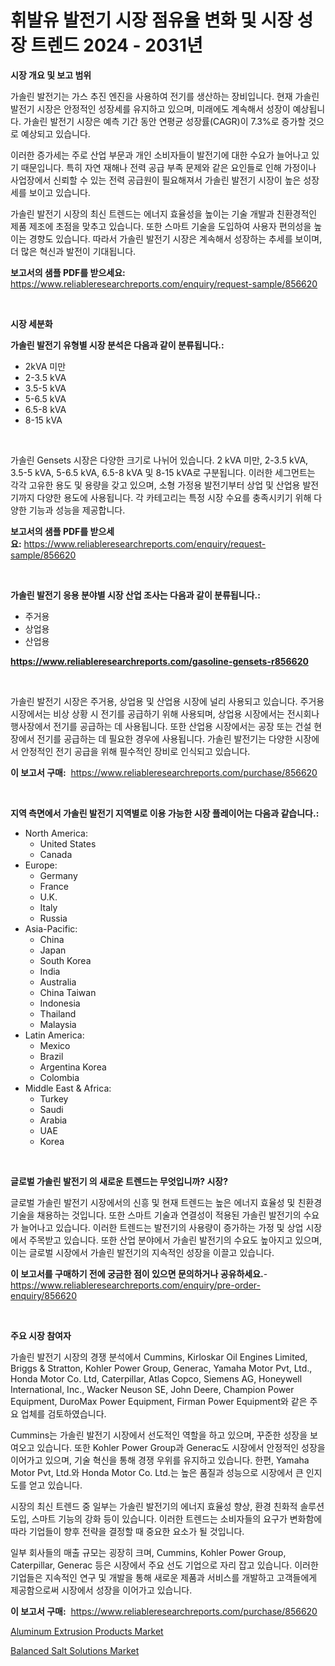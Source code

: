<p><h1>휘발유 발전기 시장 점유율 변화 및 시장 성장 트렌드 2024 - 2031년</h1></p><p><strong>시장 개요 및 보고 범위</strong></p>
<p><p>가솔린 발전기는 가스 추진 엔진을 사용하여 전기를 생산하는 장비입니다. 현재 가솔린 발전기 시장은 안정적인 성장세를 유지하고 있으며, 미래에도 계속해서 성장이 예상됩니다. 가솔린 발전기 시장은 예측 기간 동안 연평균 성장률(CAGR)이 7.3%로 증가할 것으로 예상되고 있습니다.</p><p>이러한 증가세는 주로 산업 부문과 개인 소비자들이 발전기에 대한 수요가 늘어나고 있기 때문입니다. 특히 자연 재해나 전력 공급 부족 문제와 같은 요인들로 인해 가정이나 사업장에서 신뢰할 수 있는 전력 공급원이 필요해져서 가솔린 발전기 시장이 높은 성장세를 보이고 있습니다.</p><p>가솔린 발전기 시장의 최신 트렌드는 에너지 효율성을 높이는 기술 개발과 친환경적인 제품 제조에 초점을 맞추고 있습니다. 또한 스마트 기술을 도입하여 사용자 편의성을 높이는 경향도 있습니다. 따라서 가솔린 발전기 시장은 계속해서 성장하는 추세를 보이며, 더 많은 혁신과 발전이 기대됩니다.</p></p>
<p><strong>보고서의 샘플 PDF를 받으세요:</strong> <a href="https://www.reliableresearchreports.com/enquiry/request-sample/856620">https://www.reliableresearchreports.com/enquiry/request-sample/856620</a></p>
<p>&nbsp;</p>
<p><strong>시장 세분화</strong></p>
<p><strong>가솔린 발전기 유형별 시장 분석은 다음과 같이 분류됩니다.:</strong></p>
<p><ul><li>2kVA 미만</li><li>2-3.5 kVA</li><li>3.5-5 kVA</li><li>5-6.5 kVA</li><li>6.5-8 kVA</li><li>8-15 kVA</li></ul></p>
<p>&nbsp;</p>
<p><p>가솔린 Gensets 시장은 다양한 크기로 나뉘어 있습니다. 2 kVA 미만, 2-3.5 kVA, 3.5-5 kVA, 5-6.5 kVA, 6.5-8 kVA 및 8-15 kVA로 구분됩니다. 이러한 세그먼트는 각각 고유한 용도 및 용량을 갖고 있으며, 소형 가정용 발전기부터 상업 및 산업용 발전기까지 다양한 용도에 사용됩니다. 각 카테고리는 특정 시장 수요를 충족시키기 위해 다양한 기능과 성능을 제공합니다.</p></p>
<p><strong>보고서의 샘플 PDF를 받으세요:</strong>&nbsp;<a href="https://www.reliableresearchreports.com/enquiry/request-sample/856620">https://www.reliableresearchreports.com/enquiry/request-sample/856620</a></p>
<p>&nbsp;</p>
<p><strong> 가솔린 발전기 응용 분야별 시장 산업 조사는 다음과 같이 분류됩니다.:</strong></p>
<p><ul><li>주거용</li><li>상업용</li><li>산업용</li></ul></p>
<p><strong><a href="https://www.reliableresearchreports.com/gasoline-gensets-r856620">https://www.reliableresearchreports.com/gasoline-gensets-r856620</a></strong></p>
<p>&nbsp;</p>
<p><p>가솔린 발전기 시장은 주거용, 상업용 및 산업용 시장에 널리 사용되고 있습니다. 주거용 시장에서는 비상 상황 시 전기를 공급하기 위해 사용되며, 상업용 시장에서는 전시회나 행사장에서 전기를 공급하는 데 사용됩니다. 또한 산업용 시장에서는 공장 또는 건설 현장에서 전기를 공급하는 데 필요한 경우에 사용됩니다. 가솔린 발전기는 다양한 시장에서 안정적인 전기 공급을 위해 필수적인 장비로 인식되고 있습니다.</p></p>
<p><strong>이 보고서 구매:</strong>&nbsp; <a href="https://www.reliableresearchreports.com/purchase/856620">https://www.reliableresearchreports.com/purchase/856620</a></p>
<p>&nbsp;</p>
<p><strong>지역 측면에서 가솔린 발전기 지역별로 이용 가능한 시장 플레이어는 다음과 같습니다.:</strong></p>
<p><ul>
    <li>
        North America:
        <ul>
            <li>United States</li>
            <li>Canada</li>
        </ul>
    </li>
    <li>
        Europe:
        <ul>
            <li>Germany</li>
            <li>France</li>
            <li>U.K.</li>
            <li>Italy</li>
            <li>Russia</li>
        </ul>
    </li>
    <li>
        Asia-Pacific:
        <ul>
            <li>China</li>
            <li>Japan</li>
            <li>South Korea</li>
            <li>India</li>
            <li>Australia</li>
            <li>China Taiwan</li>
            <li>Indonesia</li>
            <li>Thailand</li>
            <li>Malaysia</li>
        </ul>
    </li>
    <li>
        Latin America:
        <ul>
            <li>Mexico</li>
            <li>Brazil</li>
            <li>Argentina Korea</li>
            <li>Colombia</li>
        </ul>
    </li>
    <li>
        Middle East & Africa:
        <ul>
            <li>Turkey</li>
            <li>Saudi</li>
            <li>Arabia</li>
            <li>UAE</li>
            <li>Korea</li>
        </ul>
    </li>
    </ul></p>
<p>&nbsp;</p>
<p><strong>글로벌 가솔린 발전기 의 새로운 트렌드는 무엇입니까? 시장?</strong></p>
<p><p>글로벌 가솔린 발전기 시장에서의 신흥 및 현재 트렌드는 높은 에너지 효율성 및 친환경 기술을 채용하는 것입니다. 또한 스마트 기술과 연결성이 적용된 가솔린 발전기의 수요가 늘어나고 있습니다. 이러한 트렌드는 발전기의 사용량이 증가하는 가정 및 상업 시장에서 주목받고 있습니다. 또한 산업 분야에서 가솔린 발전기의 수요도 높아지고 있으며, 이는 글로벌 시장에서 가솔린 발전기의 지속적인 성장을 이끌고 있습니다.</p></p>
<p><strong>이 보고서를 구매하기 전에 궁금한 점이 있으면 문의하거나 공유하세요.</strong>- <a href="https://www.reliableresearchreports.com/enquiry/pre-order-enquiry/856620">https://www.reliableresearchreports.com/enquiry/pre-order-enquiry/856620</a></p>
<p>&nbsp;</p>
<p><strong>주요 시장 참여자</strong></p>
<p><p>가솔린 발전기 시장의 경쟁 분석에서 Cummins, Kirloskar Oil Engines Limited, Briggs & Stratton, Kohler Power Group, Generac, Yamaha Motor Pvt, Ltd., Honda Motor Co. Ltd, Caterpillar, Atlas Copco, Siemens AG, Honeywell International, Inc., Wacker Neuson SE, John Deere, Champion Power Equipment, DuroMax Power Equipment, Firman Power Equipment와 같은 주요 업체를 검토하였습니다.</p><p>Cummins는 가솔린 발전기 시장에서 선도적인 역할을 하고 있으며, 꾸준한 성장을 보여오고 있습니다. 또한 Kohler Power Group과 Generac도 시장에서 안정적인 성장을 이어가고 있으며, 기술 혁신을 통해 경쟁 우위를 유지하고 있습니다. 한편, Yamaha Motor Pvt, Ltd.와 Honda Motor Co. Ltd.는 높은 품질과 성능으로 시장에서 큰 인지도를 얻고 있습니다.</p><p>시장의 최신 트렌드 중 일부는 가솔린 발전기의 에너지 효율성 향상, 환경 친화적 솔루션 도입, 스마트 기능의 강화 등이 있습니다. 이러한 트렌드는 소비자들의 요구가 변화함에 따라 기업들이 향후 전략을 결정할 때 중요한 요소가 될 것입니다.</p><p>일부 회사들의 매출 규모는 굉장히 크며, Cummins, Kohler Power Group, Caterpillar, Generac 등은 시장에서 주요 선도 기업으로 자리 잡고 있습니다. 이러한 기업들은 지속적인 연구 및 개발을 통해 새로운 제품과 서비스를 개발하고 고객들에게 제공함으로써 시장에서 성장을 이어가고 있습니다.</p></p>
<p><strong>이 보고서 구매:</strong>&nbsp;&nbsp;<a href="https://www.reliableresearchreports.com/purchase/856620">https://www.reliableresearchreports.com/purchase/856620</a></p>
<p><p><a href="https://fuschia-pecorino-a6d.notion.site/Aluminum-Extrusion-Products-Market-Research-Report-The-Key-To-Successful-Business-Strategy-Forecast-2f9986eeacb443eeaece9aa7879e2b78">Aluminum Extrusion Products Market</a></p><p><a href="https://changeable-paste-463.notion.site/Global-Balanced-Salt-Solutions-Market-Size-and-Market-Trends-Insights-and-Projections-from-2024-to--e81967351412447d9e7c112e47929227">Balanced Salt Solutions Market</a></p></p>